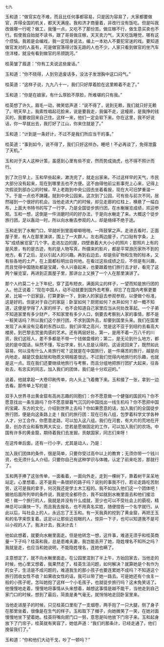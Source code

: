     七九 

   玉和道：“做官实在不难，而且比任何事都容易，只是因为容易了，大家都要做官，弄得全国的机关，都天天满座。我和济才商量着，非改行没有饭吃。但是叫我改做哪一行呢？做工，我懂一点，又吃不了那份苦。做庄稼不行，做生意买卖也不行。假使我自始就不读书，跟了哥哥做庄稼，天天卖力气，天天吃饭睡觉，哪有这个烦恼。我若是会编戏，我一定现身说法，编上一本劝人不要犯官迷的戏。要知道做官发对的人虽有，可是做官落得讨饭无路的人也不少。人家只看到做官的坐汽车住洋楼，就没有看到做官的吊颈跳河。”

   桂英皱了眉道：“你有工夫说这些废话。”

   玉和道：“你不晓得，人到穷途废话多，没法子发泄胸中这口闷气。”

   桂英道：“这样子说，九九八十一，我们只好厚着脸在这里赖着不走了。”

   玉和道：“你是在娘家，有什么厚脸不厚脸，所难堪的只有我。”

   桂英想了许久，眉毛一动，微笑低声道：“说不得了，说到无赖，我们就只好无赖了。明天早上，我索性唱起花脸来，说是要我走，我偏不走，这幢房，是我挣的钱买的，我要收回来自己住。这样一来，他们一定会软下来。你在这里，我不好说话，你一早就出去，我打好了江山，你来住就是了。”

   玉和道：“计到是一条好计，不过不是我们所应当干的事。”

   桂英道：“事到如今，说不得了，我们只好这样办。睡吧！不必再谈了，免得泄露了天机。”

   玉和对于夫人这种计策，虽感到心里有些不安，然而势成骑虎，也不得不照计而行。

   到了次日早上，玉和早些起来，漱洗完了，就走出家来。不过这样早的天气，市民大部分没有起来，现在到哪里去也不方便。这不由得他前尘影事兜上心来，记得上次假说到部办公的时候，早上老跑到中央公园去坐着看报，现在大可旧梦重温一下。于是一点也不踌躇，就到中央公园来。这次到了公园，可有些与前次不同，居然碰到一个很好的机会。当他走进大门的时候，却见走廊的红柱上，横悬了一幅白布，上面大书特书的写了一行字，乃是全国徒步旅行团，在水榭展览成绩，欢迎参观。玉和一想，这倒是一件消磨时间的好办法，于是向水榭走了来。大概这个徒步旅行团，足以轰动一时，所以向水榭去参观的人，却是络绎不绝于途。

   玉和走到了水榭门口，早就听到里面噼噼啪啪，一阵鼓掌之声。走进去看时，正面屋子里，有人在那里演讲，围上了一大群人。左右两边屋子，门口贴有字条，上写“成绩展览室”几个字。走进左边的屋，四壁悬着大大小小的照片；那照片上有的是风景，有的是古迹，有的是人物写真，所摄来的影片，都是平常游历家所不到的地方。看了之后，足以引起人的兴趣。再到右边去，却是些矿物和生物的标本，又有些各地的土产，在上面都标明出自何地。在看过这些成绩之后，不但是有兴趣，而且觉得中国随处都是宝藏，令人兴奋起来，也要跟着他们旅行去才好，看完了这两个展览室，再进到正面屋子里，那讲台上又换了一个人在那里演讲了。

   那个人约莫二十上下年纪，穿了蓝布短衣，满面风尘的样子，一望而知是旅行团的人。他正说着：“现在中国人，动不动就要到国外去考察，却忘了在国内考察更要紧，比喻一个旧家庭，打算更新一下，到新人的家庭去参观参观，以便做个标准，这是好的。但是对于自己的家庭：卧室如何？厨房如何？水井如何？却一概不知道，这便是学得了人家的样子，也不会知道自己家里应当从何处改革起。一个子弟不知道家里有多少财产，不知家里有多少人口，倒要去考察别人家的事情，那不是一粧笑话吗？所以我们这个旅行团，不求到国外去，却要到国里头来。我们在国里发现了从来没有见着的东西以后，我们非常之高兴，觉是这不亚于到纽约去看高大楼房，到巴黎去赏鉴肉感的艺术。还有两层好处，第一，是用不着一万八千的川资，我们这班人，差不多都是不带一个钱做盘缠的；第二，是无论到什么地方，都说的是中国话，纵然不懂，写出字来，别人总是认得的。这话说回来了，既然如此容易，何以没有什么人肯旅行呢？这就是在中国旅行，是一件痛苦的旅行，越是向内地走，越是饮食起居和物质文明相差很远。不过我们觉得内地旅行的乐趣，也就是这一点。现在我们还要继续地旅行与考察，而且分组地把旅行团扩大起来，往各处去，有忠实的同志，加入我们的团体，我们是十分欢迎的。”

   说着，他就拿起一大卷印刷传单，向人头上飞着撒下来。玉和接了一张，拿到一边去看。那传单上写的是：

   双手入世界寻出黄金窟有高尚志趣的同胞们：你不愿意做一个健强的国民吗？你不愿意找出一条生路吗？你不愿意替暮气沉沉的中国找出一线生机吗？你不愿把中国的宝藏、东方的文化，介绍到世界上去吗？你如果愿意的话，加入我们的全国徒步旅行团，便是向这条路上走！我们的旅行团：现在已有八组，包罗着科学文学各种人才，分工合作，你愿意走路，可以加入这八组。我们在河套，有大片的荒地在开垦，创办农业和畜牧两大实业，您若是愿做固定的工作，可以加入我们的农场。中国有许多的黄金窟，期待着我们去发掘，贡献国家，同志们来呀！

   在这传单后面，还有一行小字，尤其是动人，乃是：

   加入我们团体的条件，很是简单，只要你受过高中以上的教育；无须你带一个钱川资，也无须什么人介绍，只要你自己有这种学识与体魄，认定了前来吃苦，那就行了。

   玉和两手捧了这张传单，一面看着，一面向外走，走到一棵树下，靠着树干呆呆地站定。心里想着，这不是我一条很好的路子吗？说别的事我不行，若论走路吃苦耐劳，这可是我的拿手，何况我还是学土木工程的。我不如加入他们这一个团体吧！据他后面所列举的条件说，我是完全都符合，我不如就到水榭里面去和他们接洽吧！做一个旅行的人，我就是并没有什么成就，至少也可以不受社会上的藐视，精神总可以痛快一下。而且我去报名，也不用真名实姓，随便捏告一个名字就行。从此以后，叫社会上的人，永远忘了王玉和。有一天我真的挖到了黄金窟，再把王玉和的名字来恢复着。这足以让那些近视眼的人，惊异一下子，也可以知道我不是可以小视的人了。我决计去，我决计去！

   他如此想着，就要向水榭里面走。但是他转念一想，这件事，难道无须乎和桂英商量一下子吗？桂英和我，总是患难夫妻，我岂能丢开了她，隐姓埋名不知所之吗？我就是走，也应当和她说明，不能隐姓埋名，连她也瞒了。

   主意想定了，就不向水榭里面走。在公园里混到了半上午，方始回家去，当他走的时候，他心里又想着，我果然走了，桂英生活问题，如何解决？就算她是个有作为的女子，生活是不成问题的，难道我生的那小孩子也要连累她不成吗？不知道这个旅行团收女性不收？如果收女性的话，我可以带了她一路去。可是她还有个虫豸一般的小孩子呢，怎叫她抱了这样一个小毛孩子，也就徒步旅行吗？这未免笑话了。他慢慢地走着，慢慢地将事情从头来想着，越想这事情是越不能干，当他走到自己家门口的时候，想到了最后，简直是勇气毫无，就悄悄地走回卧室里来。

   当他走进屋子的时候，只见桂英口里衔了一支烟卷，两手抱了一只大腿，侧了身子在那里坐着，很像是在生气的样子。玉和取下了帽子，向她微笑了一笑，在她对面慢慢地坐下望着她。桂英将嘴向房门口一努，意思是叫他放下门帘子来。玉和起身放下了门帘子，桂英就有笑容了，她低声道：“我们的那条计，已经走通了，他们挽留我们了。”

   玉和道：“你和他们大动干戈，吵了一顿吗？”

